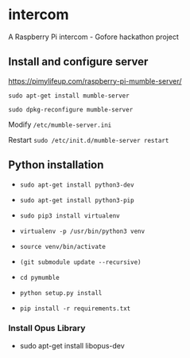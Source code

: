 # intercom
A Raspberry Pi intercom - Gofore hackathon project

## Install and configure server

https://pimylifeup.com/raspberry-pi-mumble-server/

`sudo apt-get install mumble-server`

`sudo dpkg-reconfigure mumble-server`

Modify `/etc/mumble-server.ini`

Restart `sudo /etc/init.d/mumble-server restart`

## Python installation

- `sudo apt-get install python3-dev`
- `sudo apt-get install python3-pip`
- `sudo pip3 install virtualenv`
- `virtualenv -p /usr/bin/python3 venv`
- `source venv/bin/activate`

- `(git submodule update --recursive)`
- `cd pymumble`
- `python setup.py install`
- `pip install -r requirements.txt`

### Install Opus Library
- sudo apt-get install libopus-dev